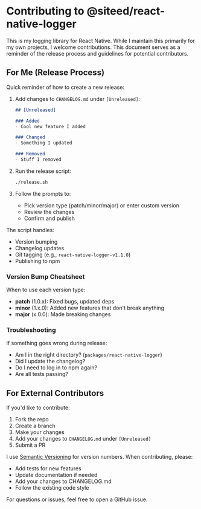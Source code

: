 # Contributing to @siteed/react-native-logger

This is my logging library for React Native. While I maintain this primarily for my own projects, I welcome contributions. This document serves as a reminder of the release process and guidelines for potential contributors.

## For Me (Release Process)

Quick reminder of how to create a new release:

1. Add changes to `CHANGELOG.md` under `[Unreleased]`:
   ```markdown
   ## [Unreleased]

   ### Added
   - Cool new feature I added

   ### Changed
   - Something I updated

   ### Removed
   - Stuff I removed
   ```

2. Run the release script:
   ```bash
   ./release.sh
   ```

3. Follow the prompts to:
   - Pick version type (patch/minor/major) or enter custom version
   - Review the changes
   - Confirm and publish

The script handles:
- Version bumping
- Changelog updates
- Git tagging (e.g., `react-native-logger-v1.1.0`)
- Publishing to npm

### Version Bump Cheatsheet

When to use each version type:
- **patch** (1.0.x): Fixed bugs, updated deps
- **minor** (1.x.0): Added new features that don't break anything
- **major** (x.0.0): Made breaking changes

### Troubleshooting

If something goes wrong during release:
- Am I in the right directory? (`packages/react-native-logger`)
- Did I update the changelog?
- Do I need to log in to npm again?
- Are all tests passing?

## For External Contributors

If you'd like to contribute:

1. Fork the repo
2. Create a branch
3. Make your changes
4. Add your changes to `CHANGELOG.md` under `[Unreleased]`
5. Submit a PR

I use [Semantic Versioning](https://semver.org/) for version numbers. When contributing, please:
- Add tests for new features
- Update documentation if needed
- Add your changes to CHANGELOG.md
- Follow the existing code style

For questions or issues, feel free to open a GitHub issue.
